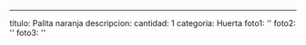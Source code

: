 ---
titulo: Palita naranja
descripcion: 
cantidad: 1
categoria: Huerta
foto1: ''
foto2: ''
foto3: ''
